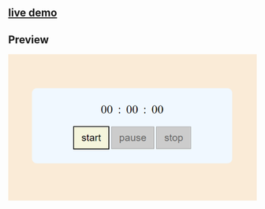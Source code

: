 ## [live demo](https://vinit-churi.github.io/javascript-clock/)

## Preview

![clock](./design/desktop.png "clock preview")
